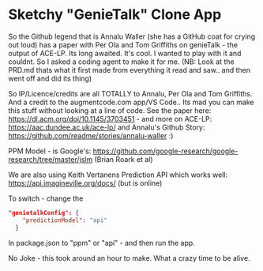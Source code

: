 # Sketchy "GenieTalk" Clone App

So the Github legend that is Annalu Waller (she has a GitHub coat for crying out loud) has a paper with Per Ola and Tom Griffiths on genieTalk - the output of ACE-LP. Its long awaited. It's cool. I wanted to play with it and couldnt. So I asked a coding agent to make it for me. (NB: Look at the PRD.md thats what it first made from everything it read and saw.. and then went off and did its thing)

So IP/Licence/credits are all TOTALLY to Annalu, Per Ola and Tom Griffiths. And a credit to the augmentcode.com app/VS Code.. Its mad you can make this stuff without looking at a line of code.  See the paper here: https://dl.acm.org/doi/10.1145/3703451 - and more on ACE-LP: https://aac.dundee.ac.uk/ace-lp/ and Annalu's Github Story: https://github.com/readme/stories/annalu-waller :) 

PPM Model - is Google's: https://github.com/google-research/google-research/tree/master/jslm (Brian Roark et al)

We are also using Keith Vertanens Prediction API which works well: https://api.imagineville.org/docs/ (but is online)

To switch - change the 

```json
"genietalkConfig": {
    "predictionModel": "api"
  }
```

In package.json to "ppm" or "api" - and then run the app.

No Joke - this took around an hour to make. What a crazy time to be alive. 